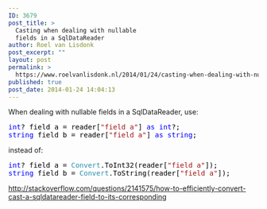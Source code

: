 ```yaml
---
ID: 3679
post_title: >
  Casting when dealing with nullable
  fields in a SqlDataReader
author: Roel van Lisdonk
post_excerpt: ""
layout: post
permalink: >
  https://www.roelvanlisdonk.nl/2014/01/24/casting-when-dealing-with-nullable-fields-in-a-sqldatareader/
published: true
post_date: 2014-01-24 14:04:13
---
```

<p>When dealing with nullable fields in a SqlDataReader, use:</p>   <pre class="code"><span style="background: white; color: blue">int</span><span style="background: white; color: black">? field_a = reader[</span><span style="background: white; color: #a31515">&quot;field_a&quot;</span><span style="background: white; color: black">] </span><span style="background: white; color: blue">as int</span><span style="background: white; color: black">?;
</span><span style="background: white; color: blue">string </span><span style="background: white; color: black">field_b = reader[</span><span style="background: white; color: #a31515">&quot;field_a&quot;</span><span style="background: white; color: black">] </span><span style="background: white; color: blue">as string</span><span style="background: white; color: black">;</span></pre>

<p>instead of:</p>

<p>
  <pre class="code"><span style="background: white; color: blue">int</span><span style="background: white; color: black">? field_a = </span><span style="background: white; color: #2b91af">Convert</span><span style="background: white; color: black">.ToInt32(reader[</span><span style="background: white; color: #a31515">&quot;field_a&quot;</span><span style="background: white; color: black">]);
</span><span style="background: white; color: blue">string </span><span style="background: white; color: black">field_b = </span><span style="background: white; color: #2b91af">Convert</span><span style="background: white; color: black">.ToString(reader[</span><span style="background: white; color: #a31515">&quot;field_a&quot;</span><span style="background: white; color: black">]);</span></pre>
  <a title="http://stackoverflow.com/questions/2141575/how-to-efficiently-convert-cast-a-sqldatareader-field-to-its-corresponding" href="http://stackoverflow.com/questions/2141575/how-to-efficiently-convert-cast-a-sqldatareader-field-to-its-corresponding">http://stackoverflow.com/questions/2141575/how-to-efficiently-convert-cast-a-sqldatareader-field-to-its-corresponding</a></p>
